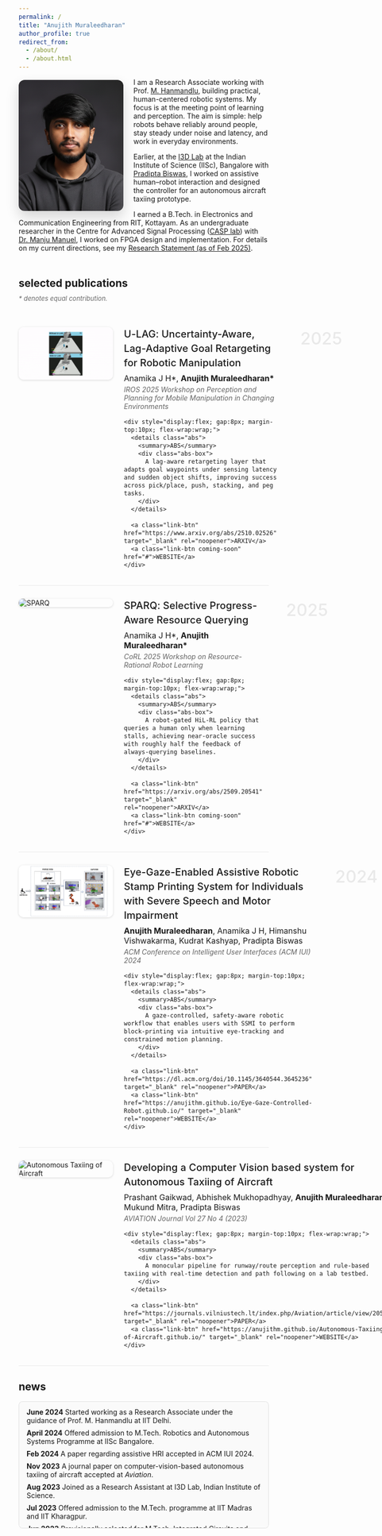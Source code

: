 ```yaml
---
permalink: /
title: "Anujith Muraleedharan"
author_profile: true
redirect_from:
  - /about/
  - /about.html
---
```


<style>
:root{
  --mila:#c2185b;
  --mila-hover:#e91e63;
  --btn-border: rgba(0,0,0,.55);
}

/* base text column */
.page__content{
  font-family:"Lato","Roboto","Open Sans",-apple-system,BlinkMacSystemFont,"Segoe UI",Helvetica,Arial,sans-serif;
  font-size:17px; line-height:1.8; color:#1a1a1a;
  max-width:780px; margin:0 auto;
}
.page__content p{ margin:0 0 1.3em 0; }
.page__content a{ color:var(--mila); font-weight:600; text-decoration:none; }
.page__content a:hover{ color:var(--mila-hover); text-decoration:underline; }

/* section headers */
.page__content h2{ font-family:"Roboto","Lato",system-ui,sans-serif; font-size:34px; font-weight:300; line-height:1.25; margin:2.2em 0 .9em 0; text-transform:lowercase; }
.page__content h3{ font-weight:600; margin:2em 0 .8em 0; }

/* ===== Social icon row (centered) ===== */
.social-inline{
  display:flex; gap:22px; flex-wrap:wrap;
  margin:16px 0 34px 0;
  justify-content:center;
}
/* Force social icons to be BLACK by default, Mila on hover */
.social-inline .si,
.social-inline .si:link,
.social-inline .si:visited{
  color:#000 !important;
  text-decoration:none;
}
.si{
  width:64px; height:64px; border:none; border-radius:0; background:transparent;
  display:flex; align-items:center; justify-content:center;
  color:#000; text-decoration:none;
  transition:transform .12s ease, color .12s ease, filter .12s ease;
}
.si svg{ width:36px; height:36px; display:block; }
.si:hover{ color:var(--mila); transform:translateY(-1px); }
.si:focus{ outline:2px solid var(--mila); outline-offset:4px; }
@media (max-width:560px){
  .social-inline{ gap:16px; }
  .si{ width:56px; height:56px; }
  .si svg{ width:32px; height:32px; }
}

/* ===== Hide unwanted sidebar items ===== */
/* Hide the circular avatar in the sidebar (support multiple theme selectors) */
.author__avatar, .sidebar .author__avatar{ display:none !important; }
/* Hide left sidebar links (keep in DOM so JS can read URLs) */
.author__urls li:has(a[href^="mailto:"]),
.author__urls li:has(a[href*="scholar.google"]),
.author__urls li:has(a[href*="github.com"]),
.author__urls li:has(a[href*="linkedin.com"]),
.author__urls li:has(a[href*="twitter.com"]),
.author__urls li:has(a[href*="orcid.org"]) { display:none !important; }
/* Fallback for browsers without :has */
.author__urls a[href^="mailto:"],
.author__urls a[href*="scholar.google"],
.author__urls a[href*="github.com"],
.author__urls a[href*="linkedin.com"],
.author__urls a[href*="twitter.com"],
.author__urls a[href*="orcid.org"] { display:none !important; }
/* Common institution/location icons */
.author__urls li:has(i.fa-map-marker),
.author__urls li:has(i.fa-map-marker-alt),
.author__urls li:has(i.fa-location-dot),
.author__urls li:has(i.fa-university),
.author__urls li:has(i.fa-building),
.author__urls li:has(i.fa-briefcase) { display:none !important; }

/* ===== Rectangular portrait in main column ===== */
.about-rect{
  float: left;
  width: clamp(200px, 22vw, 300px);  /* smaller width but same responsiveness */
  aspect-ratio: 4 / 5;               /* keep portrait ratio identical */
  object-fit: cover;
  margin: 4px 20px 10px 0;           /* same positioning / slight spacing */
  border-radius: 12px;
  box-shadow: 0 12px 26px rgba(0,0,0,.16);
}

/* Clear float after content so later sections don’t wrap */
.page__content::after{
  content:"";
  display: table;
  clear: both;
}
/* On small screens, stack image above text */
@media (max-width: 720px){
  .about-rect{
    float: none;
    display: block;
    width: 100%;
    max-width: 420px;
    margin: 0 auto 18px auto;
  }
}

/* ===== Publications ===== */
.pub-row{ display:flex; align-items:flex-start; gap:22px; margin:26px 0; padding:0 0 20px 0; border-bottom:1px solid rgba(0,0,0,0.08); }
.pub-row:last-of-type{ border-bottom:none; }
.pub-thumb{ width:190px; border-radius:10px; flex:0 0 auto; box-shadow:0 1px 4px rgba(0,0,0,0.15); }
.pub-body{ flex:1 1 auto; position:relative; padding-right:120px; }
.pub-title{ font-weight:500; font-size:20px; line-height:1.45; margin:0 0 6px 0; letter-spacing:.1px; }
.pub-auth{ font-size:16px; margin:0 0 4px 0; }
.pub-venue{ font-style:italic; color:#555; opacity:.9; margin:0 0 6px 0; }
.pub-year{ position:absolute; right:-12px; top:2px; font-size:34px; color:rgba(0,0,0,0.08); font-weight:500; pointer-events:none; }

.link-btn{ display:inline-flex; align-items:center; justify-content:center; padding:6px 12px; min-height:34px; line-height:1; font-size:12px; border:1px solid var(--btn-border); border-radius:6px; background:#fff; color:var(--mila); text-decoration:none; cursor:pointer; font-weight:600; }
.link-btn:hover{ background:#fafafa; border-color:#000; color:var(--mila-hover); }
.abs{ display:inline-block; }
.abs > summary{ list-style:none; font-weight:600; }
.abs > summary::-webkit-details-marker{ display:none; }
.abs > summary{ display:inline-flex; align-items:center; justify-content:center; padding:6px 12px; min-height:34px; line-height:1; font-size:12px; border:1px solid var(--btn-border); border-radius:6px; background:#fff; color:var(--mila); cursor:pointer; }
.abs > summary:hover{ background:#fafafa; border-color:#000; color:var(--mila-hover); }
.abs-box{ margin-top:10px; padding:12px 14px; background:#f5f5f5; border-left:3px solid var(--mila); max-width:65ch; border-radius:0; }

.eq-note{ font-size:13px; line-height:1.4; color:#6b6b6b; margin:-8px 0 16px 0; font-style:italic; }

/* ===== News box (scrollable) ===== */
.news-box {
  max-height: 230px;
  overflow-y: auto;
  border: 1px solid rgba(0,0,0,0.1);
  padding: 12px 15px;
  border-radius: 8px;
  background: #fafafa;
  scroll-behavior: smooth;
}
.news-box ul { list-style-type: none; padding-left: 0; margin: 0; }
.news-box li { margin-bottom: 8px; }

/* Mobile tweaks for publications area */
@media (max-width:700px){
  .pub-year{ display:none; }
  .pub-body{ padding-right:0; }
}
</style>

<!-- Rectangular portrait placed before the intro paragraph -->
<img class="about-rect" src="/images/Image1.png" alt="Anujith Muraleedharan">

<p>I am a Research Associate working with Prof. <a href="https://ctech.iitd.ac.in/hanmandlu.html">M. Hanmandlu</a>, building practical, human-centered robotic systems. My focus is at the meeting point of learning and perception. The aim is simple: help robots behave reliably around people, stay steady under noise and latency, and work in everyday environments.</p>

<p>Earlier, at the <a href="https://cambum.net/I3D.htm">I3D Lab</a> at the Indian Institute of Science (IISc), Bangalore with <a href="https://cambum.net/PB/">Pradipta Biswas</a>, I worked on assistive human–robot interaction and designed the controller for an autonomous aircraft taxiing prototype.</p>

<p>I earned a B.Tech. in Electronics and Communication Engineering from RIT, Kottayam. As an undergraduate researcher in the Centre for Advanced Signal Processing (<a href="http://www.rit.ac.in/ece/CASP/">CASP lab</a>) with <a href="http://www.rit.ac.in/fprofiledisplay.php?penno=603400&dep=ECE">Dr. Manju Manuel</a>, I worked on FPGA design and implementation. For details on my current directions, see my <a href="https://anujithm.github.io/files/research_statement_2025.html">Research Statement (as of Feb 2025)</a>.</p>

<!-- Centered social icons (auto-filled by script below) -->
<div id="social-inline" class="social-inline" aria-label="social-links below research statement"></div>

## selected publications
<div class="eq-note">* denotes equal contribution.</div>

<div style="height:6px;"></div>

<!-- ######## U-LAG ######## -->
<div class="pub-row">
  <img src="/images/ulagg.gif" alt="U-LAG" class="pub-thumb">
  <div class="pub-body">
    <span class="pub-year">2025</span>
    <div class="pub-title">U-LAG: Uncertainty-Aware, Lag-Adaptive Goal Retargeting for Robotic Manipulation</div>
    <div class="pub-auth">Anamika J H*, <strong>Anujith Muraleedharan*</strong></div>
    <div class="pub-venue">IROS 2025 Workshop on Perception and Planning for Mobile Manipulation in Changing Environments</div>

    <div style="display:flex; gap:8px; margin-top:10px; flex-wrap:wrap;">
      <details class="abs">
        <summary>ABS</summary>
        <div class="abs-box">
          A lag-aware retargeting layer that adapts goal waypoints under sensing latency and sudden object shifts, improving success across pick/place, push, stacking, and peg tasks.
        </div>
      </details>

      <a class="link-btn" href="https://www.arxiv.org/abs/2510.02526" target="_blank" rel="noopener">ARXIV</a>
      <a class="link-btn coming-soon" href="#">WEBSITE</a>
    </div>
  </div>
</div>

<!-- ######## SPARQ ######## -->
<div class="pub-row">
  <img src="/images/demo_after_1.gif" alt="SPARQ" class="pub-thumb">
  <div class="pub-body">
    <span class="pub-year">2025</span>
    <div class="pub-title">SPARQ: Selective Progress-Aware Resource Querying</div>
    <div class="pub-auth">Anamika J H*, <strong>Anujith Muraleedharan*</strong></div>
    <div class="pub-venue">CoRL 2025 Workshop on Resource-Rational Robot Learning</div>

    <div style="display:flex; gap:8px; margin-top:10px; flex-wrap:wrap;">
      <details class="abs">
        <summary>ABS</summary>
        <div class="abs-box">
          A robot-gated HiL-RL policy that queries a human only when learning stalls, achieving near-oracle success with roughly half the feedback of always-querying baselines.
        </div>
      </details>

      <a class="link-btn" href="https://arxiv.org/abs/2509.20541" target="_blank" rel="noopener">ARXIV</a>
      <a class="link-btn coming-soon" href="#">WEBSITE</a>
    </div>
  </div>
</div>

<!-- ######## IUI Assistive ######## -->
<div class="pub-row">
  <img src="/images/Ssmi.png" alt="Assistive Robotic Stamp Printing" class="pub-thumb">
  <div class="pub-body">
    <span class="pub-year">2024</span>
    <div class="pub-title">Eye-Gaze-Enabled Assistive Robotic Stamp Printing System for Individuals with Severe Speech and Motor Impairment</div>
    <div class="pub-auth"><strong>Anujith Muraleedharan</strong>, Anamika J H, Himanshu Vishwakarma, Kudrat Kashyap, Pradipta Biswas</div>
    <div class="pub-venue">ACM Conference on Intelligent User Interfaces (ACM IUI) 2024</div>

    <div style="display:flex; gap:8px; margin-top:10px; flex-wrap:wrap;">
      <details class="abs">
        <summary>ABS</summary>
        <div class="abs-box">
          A gaze-controlled, safety-aware robotic workflow that enables users with SSMI to perform block-printing via intuitive eye-tracking and constrained motion planning.
        </div>
      </details>

      <a class="link-btn" href="https://dl.acm.org/doi/10.1145/3640544.3645236" target="_blank" rel="noopener">PAPER</a>
      <a class="link-btn" href="https://anujithm.github.io/Eye-Gaze-Controlled-Robot.github.io/" target="_blank" rel="noopener">WEBSITE</a>
    </div>
  </div>
</div>

<!-- ######## Autonomous Taxiing ######## -->
<div class="pub-row">
  <img src="/images/Autotaxii.png" alt="Autonomous Taxiing of Aircraft" class="pub-thumb">
  <div class="pub-body">
    <span class="pub-year">2023</span>
    <div class="pub-title">Developing a Computer Vision based system for Autonomous Taxiing of Aircraft</div>
    <div class="pub-auth">Prashant Gaikwad, Abhishek Mukhopadhyay, <strong>Anujith Muraleedharan</strong>, Mukund Mitra, Pradipta Biswas</div>
    <div class="pub-venue">AVIATION Journal Vol 27 No 4 (2023)</div>

    <div style="display:flex; gap:8px; margin-top:10px; flex-wrap:wrap;">
      <details class="abs">
        <summary>ABS</summary>
        <div class="abs-box">
          A monocular pipeline for runway/route perception and rule-based taxiing with real-time detection and path following on a lab testbed.
        </div>
      </details>

      <a class="link-btn" href="https://journals.vilniustech.lt/index.php/Aviation/article/view/20588" target="_blank" rel="noopener">PAPER</a>
      <a class="link-btn" href="https://anujithm.github.io/Autonomous-Taxiing-of-Aircraft.github.io/" target="_blank" rel="noopener">WEBSITE</a>
    </div>
  </div>
</div>

## news

<div class="news-box">
  <ul>
    <li><strong>June 2024</strong>  Started working as a Research Associate under the guidance of Prof. M. Hanmandlu at IIT Delhi.</li>
    <li><strong>April 2024</strong>  Offered admission to M.Tech. Robotics and Autonomous Systems Programme at IISc Bangalore.</li>
    <li><strong>Feb 2024</strong>  A paper regarding assistive HRI accepted in ACM IUI 2024.</li>
    <li><strong>Nov 2023</strong>  A journal paper on computer-vision-based autonomous taxiing of aircraft accepted at <em>Aviation</em>.</li>
    <li><strong>Aug 2023</strong>  Joined as a Research Assistant at I3D Lab, Indian Institute of Science.</li>
    <li><strong>Jul 2023</strong>  Offered admission to the M.Tech. programme at IIT Madras and IIT Kharagpur.</li>
    <li><strong>Jun 2023</strong>  Provisionally selected for M.Tech. Integrated Circuits and Systems at IIT Bombay (RA/RAP).</li>
    <li><strong>Mar 2023</strong>  Ranked within top 1.58% among 70,361 candidates in ECE.</li>
    <li><strong>Oct 2022</strong>  Started working as Simulation Developer at RobotX Workshops, Berlin.</li>
    <li><strong>Aug 2022</strong>  Completed B.E. (ECE), APJ Abdul Kalam Technological University.</li>
    <li><strong>Jan 2021</strong>  Joined as Undergraduate Researcher in CASP Lab, RIT Kottayam.</li>
  </ul>
</div>

<!-- ClustrMaps Visitor Map -->
<div id="visitor-map" style="margin-top: 10px; text-align: center;">
  <script type='text/javascript' id='clustrmaps' src='//cdn.clustrmaps.com/map_v2.js?cl=2d78ad&w=460&t=tt&d=wgbk0X6esLxDulxNcW-HfijKARwiI6c1OHBgMMi-ZmU&co=ffffff&cmo=3acc3a&cmn=ff5353&ct=000000'></script>
</div>

<script>
/* ===== Social icons: render 5 links (no sidebar dependency) ===== */
(function () {
  /* 1) Fill in your links (leave "" to hide an icon) */
  const LINKS = {
    email:    "mailto:anujithm@example.com",
    scholar:  "https://scholar.google.com/citations?user=YOURID",
    github:   "https://github.com/AnujithM",
    linkedin: "https://www.linkedin.com/in/YOURID/",
    twitter:  "https://twitter.com/YOURID"
  };

  /* 2) SVG icons (use currentColor so CSS controls color) */
  const ICONS = {
    email:
      '<svg viewBox="0 0 24 24" aria-hidden="true"><path fill="currentColor" d="M20 4H4a2 2 0 0 0-2 2v12a2 2 0 0 0 2 2h16a2 2 0 0 0 2-2V6a2 2 0 0 0-2-2Zm0 4-8 5L4 8V6l8 5 8-5v2Z"/></svg>',
    scholar:
      '<svg viewBox="0 0 24 24" aria-hidden="true"><path fill="currentColor" d="M12 3 2 9l10 6 10-6-10-6Zm0 8.2L6.4 9 12 5.8 17.6 9 12 11.2ZM4 13l8 4.8L20 13v3l-8 4.8L4 16v-3Z"/></svg>',
    github:
      '<svg viewBox="0 0 24 24" aria-hidden="true"><path fill="currentColor" d="M12 2a10 10 0 0 0-3.16 19.49c.5.09.68-.22.68-.48v-1.68c-2.78.6-3.37-1.2-3.37-1.2-.45-1.15-1.1-1.46-1.1-1.46-.9-.61.07-.6.07-.6 1 .07 1.52 1.05 1.52 1.05.89 1.52 2.33 1.08 2.9.83.09-.65.35-1.08.63-1.33-2.22-.25-4.56-1.11-4.56-4.93 0-1.09.39-1.99 1.03-2.69-.1-.25-.45-1.27.1-2.64 0 0 .84-.27 2.75 1.03A9.6 9.6 0 0 1 12 7.5c.85 0 1.7.12 2.5.34 1.9-1.3 2.74-1.03 2.74-1.03.55 1.37.2 2.39.1 2.64.64.7 1.02 1.6 1.02 2.69 0 3.83-2.34 4.67-4.57 4.92.36.31.68.92.68 1.86v2.76c0 .27.18.58.69.48A10 10 0 0 0 12 2Z"/></svg>',
    linkedin:
      '<svg viewBox="0 0 24 24" aria-hidden="true"><path fill="currentColor" d="M6.94 20.5H3.56V9.4h3.38v11.1ZM5.25 8.03a2 2 0 1 1 0-4.01 2 2 0 0 1 0 4ZM21 20.5h-3.38v-5.72c0-1.36-.03-3.1-1.89-3.1-1.9 0-2.19 1.48-2.19 3v5.82H10.2V9.4h3.25v1.51h.05c.45-.85 1.54-1.75 3.18-1.75 3.4 0 4.03 2.24 4.03 5.15v6.19Z"/></svg>',
    twitter:
      '<svg viewBox="0 0 24 24" aria-hidden="true"><path fill="currentColor" d="M22.46 6c-.77.35-1.6.58-2.46.69a4.3 4.3 0 0 0 1.88-2.38 8.59 8.59 0 0 1-2.72 1.04 4.29 4.29 0 0 0-7.33 3.91A12.18 12.18 0 0 1 3.15 4.6a4.29 4.29 0 0 0 1.33 5.73 4.23 4.23 0 0 1-1.94-.54v.05a4.29 4.29 0 0 0 3.44 4.2 4.3 4.3 0 0 1-1.93.07 4.29 4.29 0 0 0 4 2.97 8.6 8.6 0 0 1-5.32 1.83A8.77 8.77 0 0 1 2 18.58a12.13 12.13 0 0 0 6.56 1.92c7.88 0 12.19-6.53 12.19-12.19l-.01-.56A8.7 8.7 0 0 0 22.46 6Z"/></svg>'
  };

  function renderIcons() {
    const row = document.getElementById('social-inline');
    if (!row) return;
    row.innerHTML = "";
    const order = ['email','scholar','github','linkedin','twitter'];
    order.forEach(key => {
      const href = (LINKS[key] || "").trim();
      if (!href) return;
      const a = document.createElement('a');
      a.className = 'si';
      a.href = href;
      a.target = '_blank';
      a.rel = 'noopener';
      a.setAttribute('aria-label', key);
      a.innerHTML = ICONS[key];
      row.appendChild(a);
    });
  }

  if (document.readyState === 'loading') {
    document.addEventListener('DOMContentLoaded', renderIcons);
  } else {
    renderIcons();
  }
})();

/* ===== Under-construction popups for publication WEBSITE buttons ===== */
document.addEventListener('click', function (e) {
  const el = e.target.closest('a.coming-soon');
  if (el) { e.preventDefault(); alert('Under construction.'); }
}, { passive: false });
</script>
